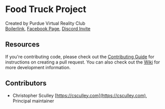 # Food Truck Project
Created by Purdue Virtual Reality Club \
[Boilerlink](https://boilerlink.purdue.edu/organization/vr),
[Facebook Page](https://www.facebook.com/groups/777681062280083/),
[Discord Invite](https://discord.gg/2bnDcKE)

## Resources
If you're contributing code, please check out the
[Contributing Guide](https://github.com/pvrc/FoodTruck/blob/master/CONTRIBUTING.md) for instructions on creating
a pull request. You can also check out the [Wiki](https://github.com/pvrc/FoodTruck/wiki) for more development information.

## Contributors
- Christopher Sculley [https://csculley.com](https://csculley.com), Principal maintainer